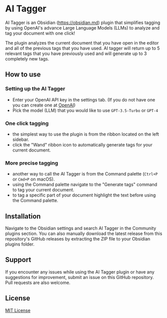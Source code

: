 # AI Tagger
AI Tagger is an Obsidian (https://obsidian.md) plugin that simplifies tagging by using OpenAI's advance Large Language Models (LLMs) to analyze and tag your document with one click! 

The plugin analyzes the current document that you have open in the editor and all of the previous tags that you have used. AI tagger will return up to 5 relevant tags that you have previously used and will generate up to 3 completely new tags.

## How to use

### Setting up the AI Tagger
- Enter your OpenAI API key in the settings tab. (If you do not have one you can create one at [OpenAI](https://platform.openai.com/account/api-keys))
- Pick the model (LLM) that you would like to use `GPT-3.5-Turbo` or `GPT-4`

### One click tagging
- the simplest way to use the plugin is from the ribbon located on the left sidebar.
- click the "Wand" ribbon icon to automatically generate tags for your current document.

### More precise tagging
- another way to call the AI Tagger is from the Command palette (`Ctrl+P` or `Cmd+P` on macOS).
- using the Command palette navigate to the "Generate tags" command to tag your current document.
- to tag a specific part of your document highlight the text before using the Command palette.


## Installation
Navigate to the Obsidian settings and search AI Tagger in the Community plugins section. You can also manually download the latest release from this repository's GitHub releases by extracting the ZIP file to your Obsidian plugins folder.

## Support
If you encounter any issues while using the AI Tagger plugin or have any suggestions for improvement, submit an issue on this GitHub repository. Pull requests are also welcome.

## License
[MIT License](LICENSE)
